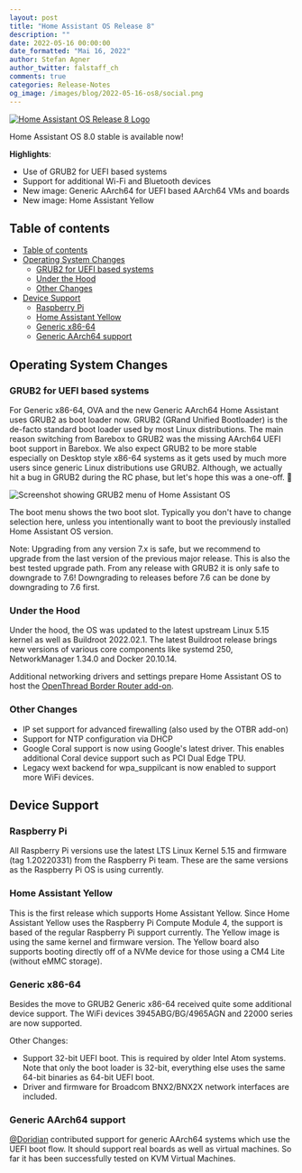 ```yaml
---
layout: post
title: "Home Assistant OS Release 8"
description: ""
date: 2022-05-16 00:00:00
date_formatted: "Mai 16, 2022"
author: Stefan Agner
author_twitter: falstaff_ch
comments: true
categories: Release-Notes
og_image: /images/blog/2022-05-16-os8/social.png
---
```


<a href='https://github.com/home-assistant/operating-system/releases/tag/8.0'>
<img title='Home Assistant OS Release 8' alt='Home Assistant OS Release 8 Logo'
     src='/images/blog/2022-05-16-os8/social.png' style='border: 0;box-shadow: none;'>
</a>

Home Assistant OS 8.0 stable is available now!

**Highlights**:

- Use of GRUB2 for UEFI based systems
- Support for additional Wi-Fi and Bluetooth devices
- New image: Generic AArch64 for UEFI based AArch64 VMs and boards
- New image: Home Assistant Yellow

## Table of contents

- [Table of contents](#table-of-contents)
- [Operating System Changes](#operating-system-changes)
  - [GRUB2 for UEFI based systems](#grub2-for-uefi-based-systems)
  - [Under the Hood](#under-the-hood)
  - [Other Changes](#other-changes)
- [Device Support](#device-support)
  - [Raspberry Pi](#raspberry-pi)
  - [Home Assistant Yellow](#home-assistant-yellow)
  - [Generic x86-64](#generic-x86-64)
  - [Generic AArch64 support](#generic-aarch64-support)

## Operating System Changes

### GRUB2 for UEFI based systems

For Generic x86-64, OVA and the new Generic AArch64 Home Assistant uses GRUB2
as boot loader now. GRUB2 (GRand Unified Bootloader) is the de-facto standard
boot loader used by most Linux distributions. The main reason switching from
Barebox to GRUB2 was the missing AArch64 UEFI boot support in Barebox. We also
expect GRUB2 to be more stable especially on Desktop style x86-64 systems as
it gets used by much more users since generic Linux distributions use GRUB2.
Although, we actually hit a bug in GRUB2 during the RC phase, but let's hope
this was a one-off. 🤞

<img src='/images/blog/2022-05-16-os8/haos-grub2-menu.png' alt='Screenshot showing GRUB2 menu of Home Assistant OS'>

The boot menu shows the two boot slot. Typically you don't have to change
selection here, unless you intentionally want to boot the previously installed
Home Assistant OS version.

Note: Upgrading from any version 7.x is safe, but we recommend to upgrade from
the last version of the previous major release. This is also the best tested
upgrade path. From any release with GRUB2 it is only safe to downgrade to 7.6!
Downgrading to releases before 7.6 can be done by downgrading to 7.6 first.

### Under the Hood

Under the hood, the OS was updated to the latest upstream Linux 5.15 kernel
as well as Buildroot 2022.02.1. The latest Buildroot release brings new
versions of various core components like systemd 250, NetworkManager 1.34.0
and Docker 20.10.14.

Additional networking drivers and settings prepare Home Assistant OS to
host the [OpenThread Border Router add-on].

### Other Changes

- IP set support for advanced firewalling (also used by the OTBR add-on)
- Support for NTP configuration via DHCP
- Google Coral support is now using Google's latest driver. This enables
  additional Coral device support such as PCI Dual Edge TPU.
- Legacy wext backend for wpa_suppilcant is now enabled to support more WiFi
  devices.

## Device Support

### Raspberry Pi

All Raspberry Pi versions use the latest LTS Linux Kernel 5.15 and firmware
(tag 1.20220331) from the Raspberry Pi team. These are the same versions as
the Raspberry Pi OS is using currently.

### Home Assistant Yellow

This is the first release which supports Home Assistant Yellow. Since Home
Assistant Yellow uses the Raspberry Pi Compute Module 4, the support is
based of the regular Raspberry Pi support currently. The Yellow image is
using the same kernel and firmware version. The Yellow board also supports
booting directly off of a NVMe device for those using a CM4 Lite (without
eMMC storage).

### Generic x86-64

Besides the move to GRUB2 Generic x86-64 received quite some additional device
support. The WiFi devices 3945ABG/BG/4965AGN and 22000 series are now supported.

Other Changes:

- Support 32-bit UEFI boot. This is required by older Intel Atom systems. Note
  that only the boot loader is 32-bit, everything else uses the same 64-bit
  binaries as 64-bit UEFI boot.
- Driver and firmware for Broadcom BNX2/BNX2X network interfaces are included.

### Generic AArch64 support

[@Doridian] contributed support for generic AArch64 systems which use the UEFI
boot flow. It should support real boards as well as virtual machines. So far
it has been successfully tested on KVM Virtual Machines.

[@Doridian]: https://github.com/Doridian
[OpenThread Border Router add-on]: https://github.com/home-assistant/addons-development/tree/master/openthread_border_router
